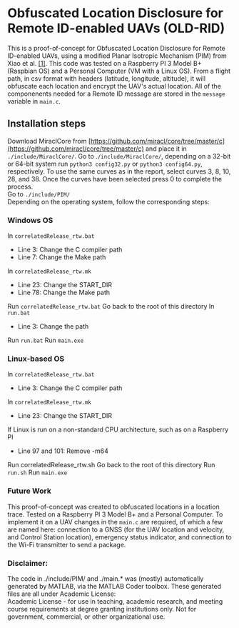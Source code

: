 
# Obfuscated Location Disclosure for Remote ID-enabled UAVs (OLD-RID)
This is a proof-of-concept for Obfuscated Location Disclosure for Remote ID-enabled UAVs, using a modified Planar Isotropic Mechanism (PIM) from Xiao et al. [\[1\]](https://doi.org/10.1145/2810103.2813640). This code was tested on a Raspberry PI 3 Model B+ (Raspbian OS) and a Personal Computer (VM with a Linux OS). From a flight path, in csv format with headers (latitude, longitude, altitude), it will obfuscate each location and encrypt the UAV's actual location. All of the componenents needed for a Remote ID message are stored in the `message` variable in `main.c`.  

## Installation steps
Download MiraclCore from [https://github.com/miracl/core/tree/master/c](https://github.com/miracl/core/tree/master/c) and place it in `./include/MiraclCore/`.
Go to .`/include/MiraclCore/`, depending on a 32-bit or 64-bit system run `python3 config32.py` or `python3 config64.py`, respectively. To use the same curves as in the report, select curves 3, 8, 10, 28, and 38. Once the curves have been selected press 0 to complete the process.  
Go to `./include/PIM/`  
Depending on the operating system, follow the corresponding steps:

### Windows OS

In `correlatedRelease_rtw.bat`  
* Line 3: Change the C compiler path
* Line 7: Change the Make path

In `correlatedRelease_rtw.mk`
* Line 23: Change the START_DIR
* Line 78: Change the Make path

Run `correlatedRelease_rtw.bat`
Go back to the root of this directory
In `run.bat`
* Line 3: Change the path

Run `run.bat`
Run `main.exe`

### Linux-based OS

In `correlatedRelease_rtw.bat`
* Line 3: Change the C compiler path

In `correlatedRelease_rtw.mk`
* Line 23: Change the START_DIR

If Linux is run on a non-standard CPU architecture, such as on a Raspberry PI
* Line 97 and 101: Remove -m64

Run correlatedRelease_rtw.sh
Go back to the root of this directory
Run `run.sh`
Run `main.exe`

### Future Work

This proof-of-concept was created to obfuscated locations in a location trace. Tested on a Raspberry PI 3 Model B+ and a Personal Computer. To implement it on a UAV changes in the `main.c` are required, of which a few are named here: connection to a GNSS (for the UAV location and velocity, and Control Station location), emergency status indicator, and connection to the Wi-Fi transmitter to send a package.

### Disclaimer:

The code in ./include/PIM/ and ./main.* was (mostly) automatically generated by MATLAB, via the MATLAB Coder toolbox. These generated files are all under Academic License:  
Academic License - for use in teaching, academic research, and meeting course requirements at degree granting institutions only. Not for government, commercial, or other organizational use.
